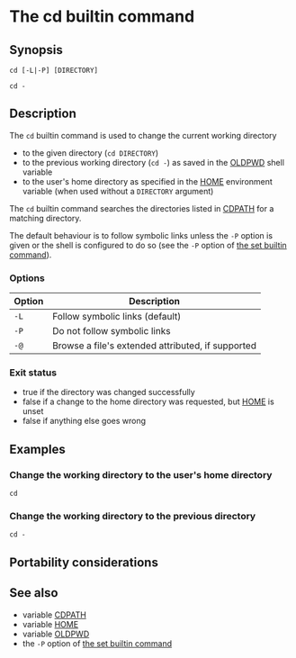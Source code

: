 # The cd builtin command

## Synopsis

    cd [-L|-P] [DIRECTORY]

    cd -

## Description

The `cd` builtin command is used to change the current working directory

-   to the given directory (`cd DIRECTORY`)
-   to the previous working directory (`cd -`) as saved in the
    [OLDPWD](../../syntax/shellvars.md#OLDPWD) shell variable
-   to the user's home directory as specified in the
    [HOME](../../syntax/shellvars.md#HOME) environment variable (when used
    without a `DIRECTORY` argument)

The `cd` builtin command searches the directories listed in
[CDPATH](../../syntax/shellvars.md#CDPATH) for a matching directory.

The default behaviour is to follow symbolic links unless the `-P` option
is given or the shell is configured to do so (see the `-P` option of
[the set builtin command](../../commands/builtin/set.md)).

### Options

|Option|Description|
|------|-----------|
|`-L`|Follow symbolic links (default)|
|`-P`|Do not follow symbolic links|
|`-@`|Browse a file's extended attributed, if supported|

### Exit status

-   true if the directory was changed successfully
-   false if a change to the home directory was requested, but
    [HOME](../../syntax/shellvars.md#HOME) is unset
-   false if anything else goes wrong

## Examples

### Change the working directory to the user's home directory

    cd

### Change the working directory to the previous directory

    cd -

## Portability considerations

## See also

-   variable [CDPATH](../../syntax/shellvars.md#CDPATH)
-   variable [HOME](../../syntax/shellvars.md#HOME)
-   variable [OLDPWD](../../syntax/shellvars.md#OLDPWD)
-   the `-P` option of [the set builtin command](../../commands/builtin/set.md)
